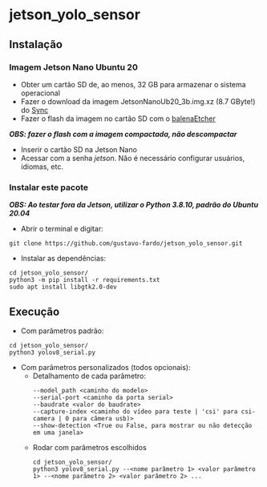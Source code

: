 # jetson_yolo_sensor

## Instalação
### Imagem Jetson Nano Ubuntu 20
-   Obter um cartão SD de, ao menos, 32 GB para armazenar o sistema operacional 
-   Fazer o download da imagem JetsonNanoUb20_3b.img.xz (8.7 GByte!) do [Sync](https://ln5.sync.com/dl/403a73c60/bqppm39m-mh4qippt-u5mhyyfi-nnma8c4t/view/default/14418794280004)
-   Fazer o flash da imagem no cartão SD com o [balenaEtcher](https://etcher.balena.io/)

  ***OBS: fazer o flash com a imagem compactada, não descompactar***
- Inserir o cartão SD na Jetson Nano
- Acessar com a senha *jetson*. Não é necessário configurar usuários, idiomas, etc.



### Instalar este pacote
***OBS: Ao testar fora da Jetson, utilizar o Python 3.8.10, padrão do Ubuntu 20.04***

- Abrir o terminal e digitar:
```
git clone https://github.com/gustavo-fardo/jetson_yolo_sensor.git
```
- Instalar as dependências:
```
cd jetson_yolo_sensor/
python3 -m pip install -r requirements.txt
sudo apt install libgtk2.0-dev
```
## Execução
- Com parâmetros padrão:
```
cd jetson_yolo_sensor/
python3 yolov8_serial.py
```
- Com parâmetros personalizados (todos opcionais):
    - Detalhamento de cada parâmetro:
      ```
      --model_path <caminho do modelo>
      --serial-port <caminho da porta serial>
      --baudrate <valor do baudrate>
      --capture-index <caminho do vídeo para teste | 'csi' para csi-camera | 0 para câmera usb)>
      --show-detection <True ou False, para mostrar ou não detecção em uma janela>
      ```
    - Rodar com parâmetros escolhidos
      ```
      cd jetson_yolo_sensor/
      python3 yolov8_serial.py --<nome parâmetro 1> <valor parâmetro 1> --<nome parâmetro 2> <valor parâmetro 2> ...
      ```
